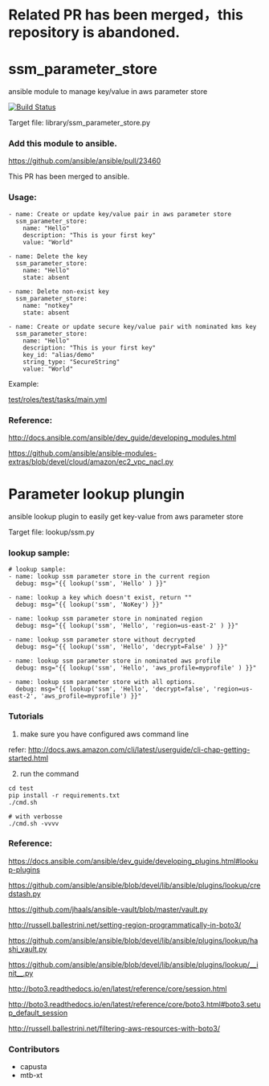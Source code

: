 # Related PR has been merged，this repository is abandoned.

# ssm_parameter_store
ansible module to manage key/value in aws parameter store

[![Build Status](https://travis-ci.org/BWITS/ssm_parameter_store.svg?branch=master)](https://travis-ci.org/BWITS/ssm_parameter_store)

Target file: library/ssm_parameter_store.py

### Add this module to ansible.

https://github.com/ansible/ansible/pull/23460

This PR has been merged to ansible.

### Usage:

```
- name: Create or update key/value pair in aws parameter store
  ssm_parameter_store:
    name: "Hello"
    description: "This is your first key"
    value: "World"

- name: Delete the key
  ssm_parameter_store:
    name: "Hello"
    state: absent

- name: Delete non-exist key
  ssm_parameter_store:
    name: "notkey"
    state: absent

- name: Create or update secure key/value pair with nominated kms key
  ssm_parameter_store:
    name: "Hello"
    description: "This is your first key"
    key_id: "alias/demo"
    string_type: "SecureString"
    value: "World"
```

Example:

[test/roles/test/tasks/main.yml](test/roles/test/tasks/main.yml)


### Reference: 

http://docs.ansible.com/ansible/dev_guide/developing_modules.html

https://github.com/ansible/ansible-modules-extras/blob/devel/cloud/amazon/ec2_vpc_nacl.py

# Parameter lookup plungin
ansible lookup plugin to easily get key-value from aws parameter store

Target file: lookup/ssm.py

### lookup sample:

```
# lookup sample:
- name: lookup ssm parameter store in the current region
  debug: msg="{{ lookup('ssm', 'Hello' ) }}"

- name: lookup a key which doesn't exist, return ""
  debug: msg="{{ lookup('ssm', 'NoKey') }}"

- name: lookup ssm parameter store in nominated region
  debug: msg="{{ lookup('ssm', 'Hello', 'region=us-east-2' ) }}"

- name: lookup ssm parameter store without decrypted
  debug: msg="{{ lookup('ssm', 'Hello', 'decrypt=False' ) }}"

- name: lookup ssm parameter store in nominated aws profile
  debug: msg="{{ lookup('ssm', 'Hello', 'aws_profile=myprofile' ) }}"

- name: lookup ssm parameter store with all options.
  debug: msg="{{ lookup('ssm', 'Hello', 'decrypt=false', 'region=us-east-2', 'aws_profile=myprofile') }}"
```

### Tutorials

1) make sure you have configured aws command line

refer: http://docs.aws.amazon.com/cli/latest/userguide/cli-chap-getting-started.html

2) run the command 
```
cd test
pip install -r requirements.txt
./cmd.sh

# with verbosse
./cmd.sh -vvvv
```

### Reference:

https://docs.ansible.com/ansible/dev_guide/developing_plugins.html#lookup-plugins

https://github.com/ansible/ansible/blob/devel/lib/ansible/plugins/lookup/credstash.py

https://github.com/jhaals/ansible-vault/blob/master/vault.py

http://russell.ballestrini.net/setting-region-programmatically-in-boto3/

https://github.com/ansible/ansible/blob/devel/lib/ansible/plugins/lookup/hashi_vault.py

https://github.com/ansible/ansible/blob/devel/lib/ansible/plugins/lookup/__init__.py

http://boto3.readthedocs.io/en/latest/reference/core/session.html

http://boto3.readthedocs.io/en/latest/reference/core/boto3.html#boto3.setup_default_session

http://russell.ballestrini.net/filtering-aws-resources-with-boto3/

### Contributors

- capusta
- mtb-xt

